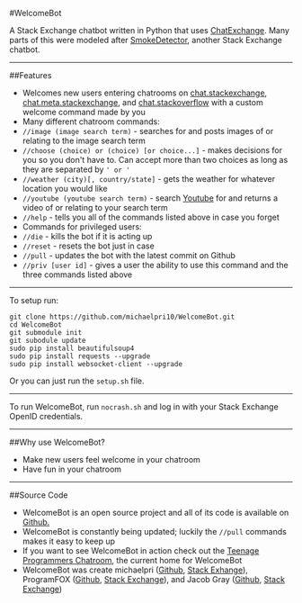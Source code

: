 #WelcomeBot

A Stack Exchange chatbot written in Python that uses [ChatExchange](https://github.com/Manishearth/ChatExchange). Many parts of this were modeled after [SmokeDetector](https://github.com/Charcoal-SE/SmokeDetector), another Stack Exchange chatbot. 

---

##Features

- Welcomes new users entering chatrooms on [chat.stackexchange](http://chat.stackexchange.com), [chat.meta.stackexchange](http://chat.meta.stackexchange.com), and [chat.stackoverflow](http://chat.stackoverflow.com) with a custom welcome command made by you
- Many different chatroom commands:
 - `//image (image search term)` - searches for and posts images of or relating to the image search term
 - `//choose (choice) or (choice) [or choice...]` - makes decisions for you so you don't have to. Can accept more than two choices as long as they are separated by `' or '`
 - `//weather (city)[, country/state]` - gets the weather for whatever location you would like
 - `//youtube (youtube search term)` - search [Youtube](https://www.youtube.com/) for and returns a video of or relating to your search term
 - `//help` - tells you all of the commands listed above in case you forget
- Commands for privileged users:
 - `//die` - kills the bot if it is acting up
 - `//reset` - resets the bot just in case
 - `//pull` - updates the bot with the latest commit on Github
 - `//priv [user id]` - gives a user the ability to use this command and the three commands listed above

---

To setup run: 

    git clone https://github.com/michaelpri10/WelcomeBot.git
    cd WelcomeBot
    git submodule init
    git subodule update
    sudo pip install beautifulsoup4
    sudo pip install requests --upgrade
    sudo pip install websocket-client --upgrade
    
Or you can just run the `setup.sh` file.

---

To run WelcomeBot, run `nocrash.sh` and log in with your Stack Exchange OpenID credentials.

---

##Why use WelcomeBot?

- Make new users feel welcome in your chatroom
- Have fun in your chatroom

---

##Source Code

- WelcomeBot is an open source project and all of its code is available on [Github.](https://github.com/michaelpri10/WelcomeBot)
- WelcomeBot is constantly being updated; luckily the `//pull` commands makes it easy to keep up
- If you want to see WelcomeBot in action check out the [Teenage Programmers Chatroom](http://chat.stackoverflow.com/rooms/22091/teenage-programmers-chatroom), the current home for WelcomeBot
- WelcomeBot was create michaelpri ([Github](https://github.com/michaelpri10), [Stack Exhange](http://stackexchange.com/users/4642421/michaelpri)), ProgramFOX ([Github](https://github.com/programfox), [Stack Exchange](http://stackexchange.com/users/3094403/programfox)), and Jacob Gray ([Github](https://github.com/Jacob-Gray), [Stack Exchange](http://stackexchange.com/users/3984803/jacob-gray))

